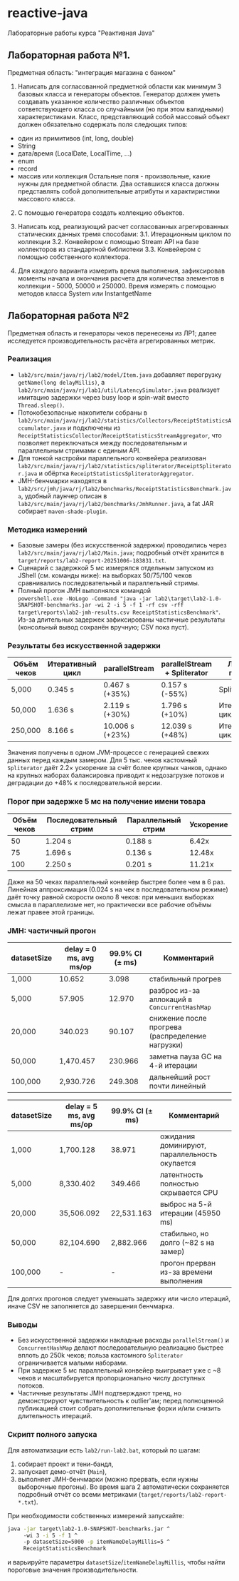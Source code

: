 # reactive-java
Лабораторные работы курса "Реактивная Java"


## Лабораторная работа №1.


Предметная область: "интеграция магазина с банком"

1. Написать для согласованной предметной области как минимум 3 базовых класса и генераторы объектов.
Генератор должен уметь создавать указанное количество различных объектов сответствующего класса со случайными
(но при этом валидными) характеристиками. Класс, представляющий собой массовый объект должен обязательно содержать поля следющих типов:
- один из примитивов (int, long, double)
- String
- дата/время (LocalDate, LocalTime, ...)
- enum
- record
- массив или коллекция
  Остальные поля - произвольные, какие нужны для предметной области.
  Два оставшихся класса должны представлять собой дополнительные атрибуты и характиристики массового класса.

2. С помощью генератора создать коллекцию объектов.
3. Написать код, реализующий расчет согласованных агрегированных статических данных тремя способами:
   3.1. Итерационным циклом по коллекции
   3.2. Конвейером с помощью Stream API на базе коллекторов из стандартной библиотеки
   3.3. Конвейером с помощью собственного коллектора.

4. Для каждого варианта измерить время выполнения, зафиксировав моменты начала и окончания расчета для количества элементов в коллекции - 5000, 50000 и 250000. Время измерять с помощью методов класса System или InstantgetName

## Лабораторная работа №2

Предметная область и генераторы чеков перенесены из ЛР1; далее исследуется производительность расчёта агрегированных метрик.

### Реализация
- `lab2/src/main/java/rj/lab2/model/Item.java` добавляет перегрузку `getName(long delayMillis)`, а `lab2/src/main/java/rj/lab1/util/LatencySimulator.java` реализует имитацию задержки через busy loop и spin-wait вместо `Thread.sleep()`.
- Потокобезопасные накопители собраны в `lab2/src/main/java/rj/lab2/statistics/Collectors/ReceiptStatisticsAccumulator.java` и подключены из `ReceiptStatisticsCollector`/`ReceiptStatisticsStreamAggregator`, что позволяет переключаться между последовательным и параллельным стримами с единым API.
- Для тонкой настройки параллельного конвейера реализован `lab2/src/main/java/rj/lab2/statistics/spliterator/ReceiptSpliterator.java` и обёртка `ReceiptStatisticsSpliteratorAggregator`.
- JMH-бенчмарки находятся в `lab2/src/jmh/java/rj/lab2/benchmarks/ReceiptStatisticsBenchmark.java`, удобный лаунчер описан в `lab2/src/main/java/rj/lab2/benchmarks/JmhRunner.java`, а fat JAR собирает `maven-shade-plugin`.

### Методика измерений
- Базовые замеры (без искусственной задержки) проводились через `lab2/src/main/java/rj/lab2/Main.java`; подробный отчёт хранится в `target/reports/lab2-report-20251006-183831.txt`.
- Сценарий с задержкой 5 мс измерялся отдельным запуском из JShell (см. команды ниже): на выборках 50/75/100 чеков сравнивались последовательный и параллельный стримы.
- Полный прогон JMH выполнялся командой  
  `powershell.exe -NoLogo -Command "java -jar lab2\target\lab2-1.0-SNAPSHOT-benchmarks.jar -wi 2 -i 5 -f 1 -rf csv -rff target\reports\lab2-jmh-results.csv ReceiptStatisticsBenchmark"`.  
  Из-за длительных задержек зафиксированы частичные результаты (консольный вывод сохранён вручную; CSV пока пуст).

### Результаты без искусственной задержки

| Объём чеков | Итеративный цикл | parallelStream | parallelStream + Spliterator | Лучший подход |
| --- | --- | --- | --- | --- |
| 5,000 | 0.345 s | 0.467 s (+35%) | 0.157 s (-55%) | Spliterator |
| 50,000 | 1.636 s | 2.119 s (+30%) | 1.796 s (+10%) | Итеративный цикл |
| 250,000 | 8.166 s | 10.006 s (+23%) | 12.039 s (+48%) | Итеративный цикл |

Значения получены в одном JVM-процессе с генерацией свежих данных перед каждым замером. Для 5 тыс. чеков кастомный `Spliterator` даёт 2.2× ускорение за счёт более крупных чанков, однако на крупных наборах балансировка приводит к недозагрузке потоков и деградации до +48% к последовательной версии.

### Порог при задержке 5 мс на получение имени товара

| Объём чеков | Последовательный стрим | Параллельный стрим | Ускорение |
| --- | --- | --- | --- |
| 50 | 1.204 s | 0.188 s | 6.42x |
| 75 | 1.696 s | 0.136 s | 12.48x |
| 100 | 2.250 s | 0.201 s | 11.21x |

Даже на 50 чеках параллельный конвейер быстрее более чем в 6 раз. Линейная аппроксимация (0.024 s на чек в последовательном режиме) даёт точку равной скорости около 8 чеков: при меньших выборках смысла в параллелизме нет, но практически все рабочие объёмы лежат правее этой границы.

### JMH: частичный прогон

| datasetSize | delay = 0 ms, avg ms/op | 99.9% CI (± ms) | Комментарий |
| --- | --- | --- | --- |
| 1,000 | 10.652 | 3.098 | стабильный прогрев |
| 5,000 | 57.905 | 12.970 | разброс из-за аллокаций в `ConcurrentHashMap` |
| 20,000 | 340.023 | 90.107 | снижение после прогрева (распределение нагрузки) |
| 50,000 | 1,470.457 | 230.966 | заметна пауза GC на 4-й итерации |
| 100,000 | 2,930.726 | 249.308 | дальнейший рост почти линейный |

| datasetSize | delay = 5 ms, avg ms/op | 99.9% CI (± ms) | Комментарий |
| --- | --- | --- | --- |
| 1,000 | 1,700.128 | 38.971 | ожидания доминируют, параллельность окупается |
| 5,000 | 8,330.402 | 349.466 | латентность полностью скрывается CPU |
| 20,000 | 35,506.092 | 22,531.163 | выброс на 5-й итерации (45950 ms) |
| 50,000 | 82,104.690 | 2,882.966 | стабильно, но долго (~82 s на замер) |
| 100,000 | - | - | прогон прерван из-за времени выполнения |

Для долгих прогонов следует уменьшать задержку или число итераций, иначе CSV не заполняется до завершения бенчмарка.

### Выводы
- Без искусственной задержки накладные расходы `parallelStream()` и `ConcurrentHashMap` делают последовательную реализацию быстрее вплоть до 250k чеков; польза кастомного `Spliterator` ограничивается малыми наборами.
- При задержке 5 мс параллельный конвейер выигрывает уже с ~8 чеков и масштабируется пропорционально числу доступных потоков.
- Частичные результаты JMH подтверждают тренд, но демонстрируют чувствительность к outlier'ам; перед полноценной публикацией стоит собрать дополнительные форки и/или снизить длительность итераций.

### Скрипт полного запуска
Для автоматизации есть `lab2/run-lab2.bat`, который по шагам:
1. собирает проект и тени-бандл,
2. запускает демо-отчёт (`Main`),
3. выполняет JMH-бенчмарки (можно прервать, если нужны выборочные прогоны).
   Во время шага 2 автоматически сохраняется подробный отчёт со всеми метриками (`target/reports/lab2-report-*.txt`).

При необходимости собственных измерений запускайте:
```bat
java -jar target\lab2-1.0-SNAPSHOT-benchmarks.jar ^
     -wi 3 -i 5 -f 1 ^
     -p datasetSize=5000 -p itemNameDelayMillis=5 ^
     ReceiptStatisticsBenchmark
```
и варьируйте параметры `datasetSize`/`itemNameDelayMillis`, чтобы найти пороговые значения производительности.
